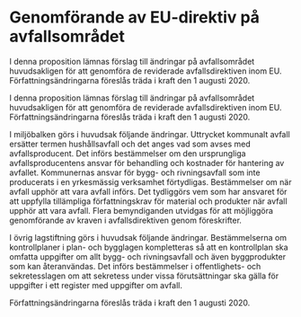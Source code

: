 # Genomförande av EU-direktiv på avfallsområdet

I denna proposition lämnas förslag till ändringar på avfallsområdet huvudsakligen för att genomföra de reviderade avfallsdirektiven inom EU. Författningsändringarna föreslås träda i kraft den 1 augusti 2020.

I denna proposition lämnas förslag till ändringar på avfallsområdet huvudsakligen för att genomföra de reviderade avfallsdirektiven inom EU. Författningsändringarna föreslås träda i kraft den 1 augusti 2020.

I miljöbalken görs i huvudsak följande ändringar. Uttrycket kommunalt avfall ersätter termen hushållsavfall och det anges vad som avses med avfallsproducent. Det införs bestämmelser om den ursprungliga avfallsproducentens ansvar för behandling och kostnader för hantering av avfallet. Kommunernas ansvar för bygg- och rivningsavfall som inte producerats i en yrkesmässig verksamhet förtydligas. Bestämmelser om när avfall upphör att vara avfall införs. Det tydliggörs vem som har ansvaret för att uppfylla tillämpliga författningskrav för material och produkter när avfall upphör att vara avfall. Flera bemyndiganden utvidgas för att möjliggöra genomförande av kraven i avfallsdirektiven genom föreskrifter.

I övrig lagstiftning görs i huvudsak följande ändringar. Bestämmelserna om kontrollplaner i plan- och bygglagen kompletteras så att en kontrollplan ska omfatta uppgifter om allt bygg- och rivningsavfall och även byggprodukter som kan återanvändas. Det införs bestämmelser i offentlighets- och sekretesslagen om att sekretess under vissa förutsättningar ska gälla för uppgifter i ett register med uppgifter om avfall.

Författningsändringarna föreslås träda i kraft den 1 augusti 2020.
